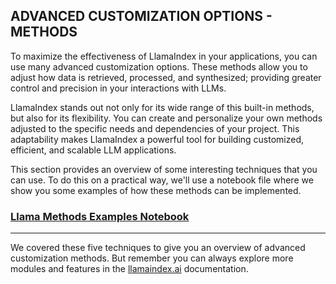 ## ADVANCED CUSTOMIZATION OPTIONS - METHODS

To maximize the effectiveness of LlamaIndex in your applications, you can use many advanced customization options. These methods allow you to adjust how data is retrieved, processed, and synthesized; providing greater control and precision in your interactions with LLMs.

LlamaIndex stands out not only for its wide range of this built-in methods, but also for its flexibility. You can create and personalize your own methods adjusted to the specific needs and dependencies of your project. This adaptability makes LlamaIndex a powerful tool for building customized, efficient, and scalable LLM applications.

This section provides an overview of some interesting techniques that you can use. To do this on a practical way, we'll use a notebook file where we show you some examples of how these methods can be implemented.

### [Llama Methods Examples Notebook](llama-methods-examples.ipynb)

_____

We covered these five techniques to give you an overview of advanced customization methods. But remember you can always explore more modules
and features in the [llamaindex.ai](https://llamaindex.ai/) documentation. 
